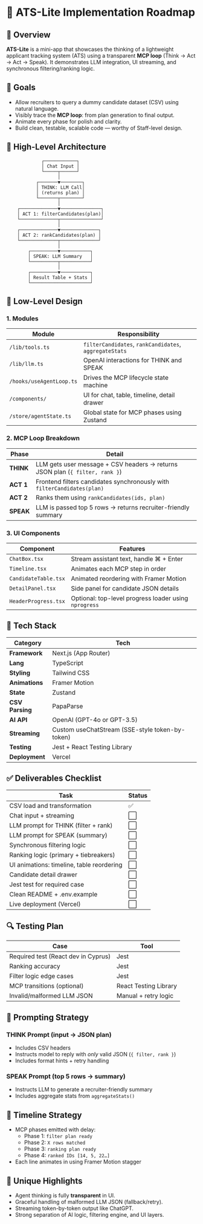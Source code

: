 # 📄 ATS-Lite Implementation Roadmap

## 🧠 Overview

**ATS-Lite** is a mini-app that showcases the thinking of a lightweight applicant tracking system (ATS) using a transparent **MCP loop** (Think → Act → Act → Speak). It demonstrates LLM integration, UI streaming, and synchronous filtering/ranking logic.

## 🚀 Goals

- Allow recruiters to query a dummy candidate dataset (CSV) using natural language.
- Visibly trace the **MCP loop**: from plan generation to final output.
- Animate every phase for polish and clarity.
- Build clean, testable, scalable code — worthy of Staff-level design.

## 📌 High-Level Architecture

```javsscript
             ┌────────────┐
             │ Chat Input │
             └─────┬──────┘
                   │
           ┌───────▼────────┐
           │ THINK: LLM Call│
           │ (returns plan) │
           └───────┬────────┘
                   │
    ┌──────────────▼───────────────┐
    │ ACT 1: filterCandidates(plan)│
    └──────────────┬───────────────┘
                   │
    ┌──────────────▼──────────────┐
    │ ACT 2: rankCandidates(plan) │
    └──────────────┬──────────────┘
                   │
        ┌──────────▼───────────┐
        │ SPEAK: LLM Summary   │
        └──────────┬───────────┘
                   │
        ┌──────────▼───────────┐
        │ Result Table + Stats │
        └──────────────────────┘
```

## 🔧 Low-Level Design

### 1. Modules

| Module                   | Responsibility                                         |
| ------------------------ | ------------------------------------------------------ |
| `/lib/tools.ts`          | `filterCandidates`, `rankCandidates`, `aggregateStats` |
| `/lib/llm.ts`            | OpenAI interactions for THINK and SPEAK                |
| `/hooks/useAgentLoop.ts` | Drives the MCP lifecycle state machine                 |
| `/components/`           | UI for chat, table, timeline, detail drawer            |
| `/store/agentState.ts`   | Global state for MCP phases using Zustand              |

### 2. MCP Loop Breakdown

| Phase     | Detail                                                                       |
| --------- | ---------------------------------------------------------------------------- |
| **THINK** | LLM gets user message + CSV headers → returns JSON plan (`{ filter, rank }`) |
| **ACT 1** | Frontend filters candidates synchronously with `filterCandidates(plan)`      |
| **ACT 2** | Ranks them using `rankCandidates(ids, plan)`                                 |
| **SPEAK** | LLM is passed top 5 rows → returns recruiter-friendly summary                |

### 3. UI Components

| Component            | Features                                              |
| -------------------- | ----------------------------------------------------- |
| `ChatBox.tsx`        | Stream assistant text, handle ⌘ + Enter               |
| `Timeline.tsx`       | Animates each MCP step in order                       |
| `CandidateTable.tsx` | Animated reordering with Framer Motion                |
| `DetailPanel.tsx`    | Side panel for candidate JSON details                 |
| `HeaderProgress.tsx` | Optional: top-level progress loader using `nprogress` |

## 🧰 Tech Stack

| Category        | Tech                                            |
| --------------- | ----------------------------------------------- |
| **Framework**   | Next.js (App Router)                            |
| **Lang**        | TypeScript                                      |
| **Styling**     | Tailwind CSS                                    |
| **Animations**  | Framer Motion                                   |
| **State**       | Zustand                                         |
| **CSV Parsing** | PapaParse                                       |
| **AI API**      | OpenAI (GPT-4o or GPT-3.5)                      |
| **Streaming**   | Custom useChatStream (SSE-style token-by-token) |
| **Testing**     | Jest + React Testing Library                    |
| **Deployment**  | Vercel                                          |

## ✅ Deliverables Checklist

| Task                                      | Status |
| ----------------------------------------- | ------ |
| CSV load and transformation               | ✅     |
| Chat input + streaming                    | ⬜     |
| LLM prompt for THINK (filter + rank)      | ⬜     |
| LLM prompt for SPEAK (summary)            | ⬜     |
| Synchronous filtering logic               | ⬜     |
| Ranking logic (primary + tiebreakers)     | ⬜     |
| UI animations: timeline, table reordering | ⬜     |
| Candidate detail drawer                   | ⬜     |
| Jest test for required case               | ⬜     |
| Clean README + .env.example               | ⬜     |
| Live deployment (Vercel)                  | ⬜     |

## 🔍 Testing Plan

| Case                                | Tool                  |
| ----------------------------------- | --------------------- |
| Required test (React dev in Cyprus) | Jest                  |
| Ranking accuracy                    | Jest                  |
| Filter logic edge cases             | Jest                  |
| MCP transitions (optional)          | React Testing Library |
| Invalid/malformed LLM JSON          | Manual + retry logic  |

## 🧠 Prompting Strategy

### THINK Prompt (input → JSON plan)

- Includes CSV headers
- Instructs model to reply with _only_ valid JSON (`{ filter, rank }`)
- Includes format hints + retry handling

### SPEAK Prompt (top 5 rows → summary)

- Instructs LLM to generate a recruiter-friendly summary
- Includes aggregate stats from `aggregateStats()`

## 💬 Timeline Strategy

- MCP phases emitted with delay:
  - Phase 1: `filter plan ready`
  - Phase 2: `X rows matched`
  - Phase 3: `ranking plan ready`
  - Phase 4: `ranked IDs [14, 5, 22…]`
- Each line animates in using Framer Motion stagger

## 🔑 Unique Highlights

- Agent thinking is fully **transparent** in UI.
- Graceful handling of malformed LLM JSON (fallback/retry).
- Streaming token-by-token output like ChatGPT.
- Strong separation of AI logic, filtering engine, and UI layers.
